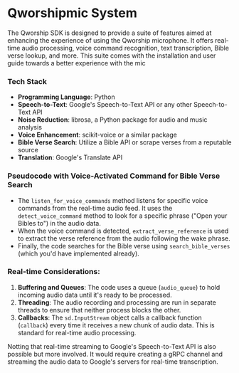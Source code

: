 # Qworshipmic System
The Qworship SDK is designed to provide a suite of features aimed at enhancing the experience of using the Qworship microphone. It offers real-time audio processing, voice command recognition, text transcription, Bible verse lookup, and more. This suite comes with the installation and user guide towards a better experience with the mic

### Tech Stack
- **Programming Language**: Python
- **Speech-to-Text**: Google's Speech-to-Text API or any other Speech-to-Text API
- **Noise Reduction**: librosa, a Python package for audio and music analysis
- **Voice Enhancement**: scikit-voice or a similar package
- **Bible Verse Search**: Utilize a Bible API or scrape verses from a reputable source
- **Translation**: Google's Translate API

### Pseudocode with Voice-Activated Command for Bible Verse Search

- The `listen_for_voice_commands` method listens for specific voice commands from the real-time audio feed. It uses the `detect_voice_command` method to look for a specific phrase ("Open your Bibles to") in the audio data.
- When the voice command is detected, `extract_verse_reference` is used to extract the verse reference from the audio following the wake phrase. 
- Finally, the code searches for the Bible verse using `search_bible_verses` (which you'd have implemented already).

### Real-time Considerations:

1. **Buffering and Queues**: The code uses a queue (`audio_queue`) to hold incoming audio data until it's ready to be processed.
2. **Threading**: The audio recording and processing are run in separate threads to ensure that neither process blocks the other.
3. **Callbacks**: The `sd.InputStream` object calls a callback function (`callback`) every time it receives a new chunk of audio data. This is standard for real-time audio processing.

Notting that real-time streaming to Google's Speech-to-Text API is also possible but more involved. It would require creating a gRPC channel and streaming the audio data to Google's servers for real-time transcription.

